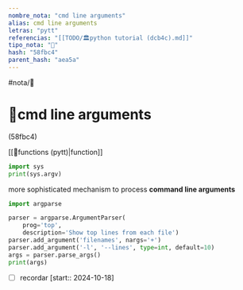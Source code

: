 ```yaml
---
nombre_nota: "cmd line arguments"
alias: cmd line arguments
letras: "pytt"
referencias: "[[TODO/🏛️python tutorial (dcb4c).md]]"
tipo_nota: "📑"
hash: "58fbc4"
parent_hash: "aea5a"
---
```


#nota/📑

# 📑cmd line arguments
<div class="hash">(58fbc4)</div>

[[📑functions (pytt)|function]]
```python
import sys
print(sys.argv)
```

more sophisticated mechanism to process __command line arguments__

```python
import argparse

parser = argparse.ArgumentParser(
    prog='top',
    description='Show top lines from each file')
parser.add_argument('filenames', nargs='+')
parser.add_argument('-l', '--lines', type=int, default=10)
args = parser.parse_args()
print(args)
```


- [ ] recordar  [start:: 2024-10-18]
